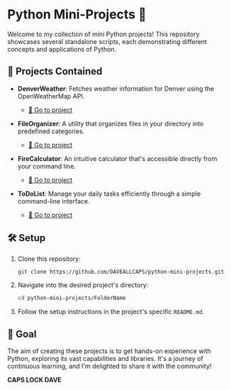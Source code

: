 # Python Mini-Projects 🐍

Welcome to my collection of mini Python projects! This repository showcases several standalone scripts, each demonstrating different concepts and applications of Python.

## 🌟 Projects Contained

- **DenverWeather**: Fetches weather information for Denver using the OpenWeatherMap API.
   - [🔗 Go to project](./DenverWeather)
   
- **FileOrganizer**: A utility that organizes files in your directory into predefined categories.
   - [🔗 Go to project](./FileOrganizer)
   
- **FireCalculator**: An intuitive calculator that's accessible directly from your command line.
   - [🔗 Go to project](./FireCalculator)

- **ToDoList**: Manage your daily tasks efficiently through a simple command-line interface.
   - [🔗 Go to project](./ToDoList)

## 🛠 Setup

1. Clone this repository:
   
   ```bash
   git clone https://github.com/DAVEALLCAPS/python-mini-projects.git
   ```

2. Navigate into the desired project's directory:
   
   ```bash
   cd python-mini-projects/FolderName
   ```

3. Follow the setup instructions in the project's specific `README.md`.

## 🎯 Goal

The aim of creating these projects is to get hands-on experience with Python, exploring its vast capabilities and libraries. It's a journey of continuous learning, and I'm delighted to share it with the community!

**CAPS LOCK DAVE**
